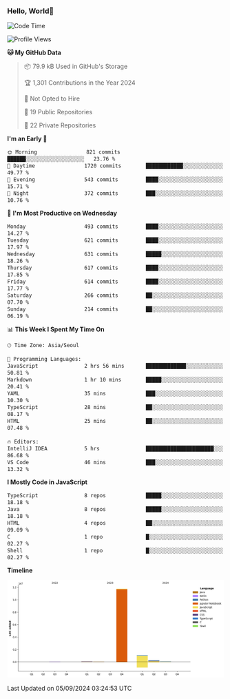 
### Hello, World🐤

<!--START_SECTION:waka-->
![Code Time](http://img.shields.io/badge/Code%20Time-617%20hrs%2054%20mins-blue)

![Profile Views](http://img.shields.io/badge/Profile%20Views-22-blue)

**🐱 My GitHub Data** 

> 📦 79.9 kB Used in GitHub's Storage 
 > 
> 🏆 1,301 Contributions in the Year 2024
 > 
> 🚫 Not Opted to Hire
 > 
> 📜 19 Public Repositories 
 > 
> 🔑 22 Private Repositories 
 > 
**I'm an Early 🐤** 

```text
🌞 Morning                821 commits         ██████░░░░░░░░░░░░░░░░░░░   23.76 % 
🌆 Daytime                1720 commits        ████████████░░░░░░░░░░░░░   49.77 % 
🌃 Evening                543 commits         ████░░░░░░░░░░░░░░░░░░░░░   15.71 % 
🌙 Night                  372 commits         ███░░░░░░░░░░░░░░░░░░░░░░   10.76 % 
```
📅 **I'm Most Productive on Wednesday** 

```text
Monday                   493 commits         ████░░░░░░░░░░░░░░░░░░░░░   14.27 % 
Tuesday                  621 commits         ████░░░░░░░░░░░░░░░░░░░░░   17.97 % 
Wednesday                631 commits         █████░░░░░░░░░░░░░░░░░░░░   18.26 % 
Thursday                 617 commits         ████░░░░░░░░░░░░░░░░░░░░░   17.85 % 
Friday                   614 commits         ████░░░░░░░░░░░░░░░░░░░░░   17.77 % 
Saturday                 266 commits         ██░░░░░░░░░░░░░░░░░░░░░░░   07.70 % 
Sunday                   214 commits         ██░░░░░░░░░░░░░░░░░░░░░░░   06.19 % 
```


📊 **This Week I Spent My Time On** 

```text
🕑︎ Time Zone: Asia/Seoul

💬 Programming Languages: 
JavaScript               2 hrs 56 mins       █████████████░░░░░░░░░░░░   50.81 % 
Markdown                 1 hr 10 mins        █████░░░░░░░░░░░░░░░░░░░░   20.41 % 
YAML                     35 mins             ███░░░░░░░░░░░░░░░░░░░░░░   10.30 % 
TypeScript               28 mins             ██░░░░░░░░░░░░░░░░░░░░░░░   08.17 % 
HTML                     25 mins             ██░░░░░░░░░░░░░░░░░░░░░░░   07.48 % 

🔥 Editors: 
IntelliJ IDEA            5 hrs               ██████████████████████░░░   86.68 % 
VS Code                  46 mins             ███░░░░░░░░░░░░░░░░░░░░░░   13.32 % 
```

**I Mostly Code in JavaScript** 

```text
TypeScript               8 repos             █████░░░░░░░░░░░░░░░░░░░░   18.18 % 
Java                     8 repos             █████░░░░░░░░░░░░░░░░░░░░   18.18 % 
HTML                     4 repos             ██░░░░░░░░░░░░░░░░░░░░░░░   09.09 % 
C                        1 repo              █░░░░░░░░░░░░░░░░░░░░░░░░   02.27 % 
Shell                    1 repo              █░░░░░░░░░░░░░░░░░░░░░░░░   02.27 % 
```



**Timeline**

![Lines of Code chart](https://raw.githubusercontent.com/jilpoom/jilpoom/main/assets/bar_graph.png)


 Last Updated on 05/09/2024 03:24:53 UTC
<!--END_SECTION:waka-->
